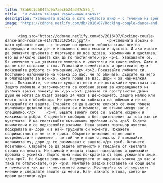 ```yaml
---
title: 78ab6b1c684fac9a7aec6b24a347c586_t
mitle:  "8 съвета за една хармонична връзка"
description: "Успешната връзка е като хубавото вино – с течение на времето любовта става все по вълнуваща и всеки ден е изпълнен с нови емоции и чувства. И ако искате да запазите връзката с партньора ви все здрава, хармонична и щастлива, ето ви няколко съвета как да го постигнете. 1. Уважавайте се. От значение е да …"
image: "https://cdnone.netlify.com/db/2016/07/Rocking-couple-dance-and-romance-e1477833102543.jpg"
---
```


          <img src="https://cdnone.netlify.com/db/2016/07/Rocking-couple-dance-and-romance-e1477833102543.jpg"/>        <p>Успешната връзка е като хубавото вино – с течение на времето любовта става все по вълнуваща и всеки ден е изпълнен с нови емоции и чувства. И ако искате да запазите връзката с партньора ви все здрава, хармонична и щастлива, ето ви няколко съвета как да го постигнете.</p> <p>1. Уважавайте се. От значение е да уважавате мнението и решенията на вашия любим. Даже и да не сте съгласни с тях. Уважавайте семейството и приятелите му и показвайте доброто си отношение.</p> <p>2. Показвайте любовта си. Постоянно напомняйте на човека до вас, че го обичате, държите на него и благодарете за всичко, което прави за Вас. Дори и за най-малкия жест. Показвайте, че имате нужда от него и не потискайте чувствата си. Защото любовта и загрижеността са особено важни за изграждането на дълбока връзка помежду ви.</p> <p>3. Давайте си пространство Двама души не могат да бъдат заедно 24 часа в денонощието, Защото малко или много това е обсебващо. Не пречете на хобитата на любимия и не се отказвайте от вашите. Старайте се да внасяте колкото се може повече вълнуващи детайли във връзката ви и помнете, че всичко между вас е специално.</p>     <p>4. Бъдете винаги себе си. Бъдете искрени и максимално добри. Споделяйте свободно и без притеснения за това как се чувствате. И не спестявайте възникнали проблеми.</p> <p>5. Бъдете внимателни и се подкрепяйте взаимно. Нека вашият партньор чувства подкрепата ви дори и в най- трудните си моменти. Покажете съпричастност и че ви е грижа. Обърнете внимание на неговите потребности и приемете , че той не е ваше огледало. У важавайте желанията му, дори да се разминават с вашите.</p> <p>6. Останете позитивни. Старайте се да бъдете оптимисти и гледайте от светлата страна на нещата. Не взимайте живота твърде насериозно и приемайте провала с усмивка. Защото няма нищо по-красиво от едно усмихнато лице.</p> <p>7. Не бъдете ревниви. Недоверието ви наранява човека до вас и така го отблъсквате.</p> <p>8. Мечтайте заедно.Поставете си общи цели и помислете как да ги постигнете заедно. Изолирайте се от хорското мнение и следвайте вашите си мечти. Най- важното е това, което ви прави щастливи.</p>        